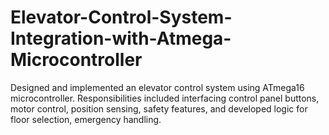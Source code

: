 # Elevator-Control-System-Integration-with-Atmega-Microcontroller
Designed and implemented an elevator control system using ATmega16 microcontroller. Responsibilities included interfacing control panel buttons, motor control, position sensing, safety features, and developed logic for floor selection, emergency handling.
